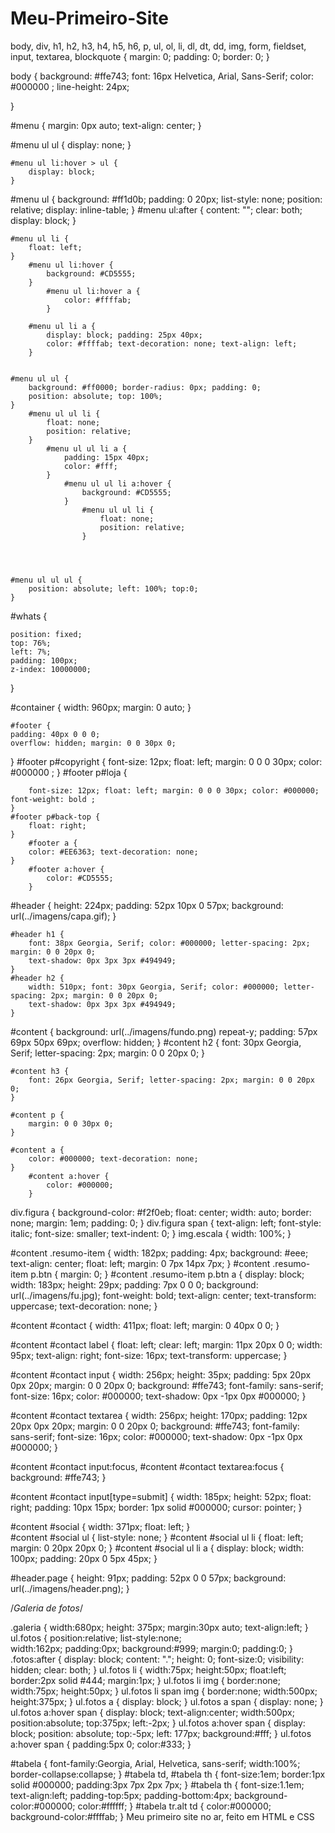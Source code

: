 # Meu-Primeiro-Site
body, div, h1, h2, h3, h4, h5, h6, p, ul, ol, li, dl, dt, dd, img, form, fieldset, input, textarea, blockquote {
	margin: 0; padding: 0; border: 0;
}

body {
	background: #ffe743;
	font: 16px Helvetica, Arial, Sans-Serif; color: #000000	; line-height: 24px;
	
}

#menu {
	margin: 0px auto; 
	text-align: center;
}

#menu ul ul {
	display: none;
}

	#menu ul li:hover > ul {
		display: block;
	}


#menu ul {
	background: #ff1d0b; 
	padding: 0 20px;
	list-style: none;
	position: relative;
	display: inline-table;
	}
	#menu ul:after {
		content: ""; clear: both; display: block;
	}

	#menu ul li {
		float: left;
	}
		#menu ul li:hover {
			background: #CD5555;
		}
			#menu ul li:hover a {
				color: #ffffab;
			}
		
		#menu ul li a {
			display: block; padding: 25px 40px;
			color: #ffffab; text-decoration: none; text-align: left;
		}
			
		
	#menu ul ul {
		background: #ff0000; border-radius: 0px; padding: 0;
		position: absolute; top: 100%;
	}
		#menu ul ul li {
			float: none;
			position: relative;
		}
			#menu ul ul li a {
				padding: 15px 40px;
				color: #fff;
			}	
				#menu ul ul li a:hover {
					background: #CD5555;
				}
					#menu ul ul li {
						float: none;
						position: relative;
					}

	
			
		
	#menu ul ul ul {
		position: absolute; left: 100%; top:0;
	}

#whats {

    position: fixed;
    top: 76%;
    left: 7%;
    padding: 100px;
    z-index: 10000000;

}


#container {
	width: 960px; margin: 0 auto;
}

	#footer {
	padding: 40px 0 0 0;
	overflow: hidden; margin: 0 0 30px 0;
}
	#footer p#copyright {
		font-size: 12px; float: left; margin: 0 0 0 30px; color: #000000	;
	}
	#footer p#loja {
		
		font-size: 12px; float: left; margin: 0 0 0 30px; color: #000000; font-weight: bold	;
	}
	#footer p#back-top {
		float: right;
	}
		#footer a {
		color: #EE6363; text-decoration: none;
	}
		#footer a:hover {
			color: #CD5555;
		}

#header {
	height: 224px; padding: 52px 10px 0 57px;
	background: url(../imagens/capa.gif);
}

	#header h1 {
		font: 38px Georgia, Serif; color: #000000; letter-spacing: 2px; margin: 0 0 20px 0;
		text-shadow: 0px 3px 3px #494949;
	}
	#header h2 {
		width: 510px; font: 30px Georgia, Serif; color: #000000; letter-spacing: 2px; margin: 0 0 20px 0;
		text-shadow: 0px 3px 3px #494949;
	}

#content {
	background: url(../imagens/fundo.png) repeat-y;
	padding: 57px 69px 50px 69px; overflow: hidden;
}
	#content h2 {
		font: 30px Georgia, Serif; letter-spacing: 2px; margin: 0 0 20px 0;
	}

	#content h3 {
		font: 26px Georgia, Serif; letter-spacing: 2px; margin: 0 0 20px 0;
	}
	
	#content p {
		margin: 0 0 30px 0;
	}
	
	#content a {
		color: #000000; text-decoration: none;
	}
		#content a:hover {
			color: #000000;
		}

div.figura {
  background-color: #f2f0eb;
  float: center;
  width: auto;
  border: none;
  margin: 1em;
  padding: 0;
}
div.figura span {
  text-align: left;
  font-style: italic;
  font-size: smaller;
  text-indent: 0;
}
img.escala {
  width: 100%;
}

#content .resumo-item {
	width: 182px; padding: 4px; background: #eee; text-align: center;
	float: left; margin: 0 7px 14px 7px;
}
	#content .resumo-item p.btn {
		margin: 0;
	}
	#content .resumo-item p.btn a {
		display: block; width: 183px; height: 29px; padding: 7px 0 0 0;
		background: url(../imagens/fu.jpg);
		font-weight: bold; text-align: center; text-transform: uppercase;
		text-decoration: none;
	}

#content #contact {
	width: 411px; float: left; margin: 0 40px 0 0;
}

#content #contact label {
	float: left; clear: left; margin: 11px 20px 0 0; width: 95px;
	text-align: right; font-size: 16px; 
	text-transform: uppercase;
}
	
#content #contact input {
	width: 256px; height: 35px; padding: 5px 20px 0px 20px; margin: 0 0 20px 0;
	background: #ffe743;
	font-family: sans-serif; font-size: 16px; color: #000000; text-shadow: 0px -1px 0px #000000;
}
	
#content #contact textarea {
	width: 256px; height: 170px; padding: 12px 20px 0px 20px; margin: 0 0 20px 0;
	background: #ffe743;
	font-family: sans-serif; font-size: 16px; color: #000000; text-shadow: 0px -1px 0px #000000;
}
	
#content #contact input:focus, #content #contact textarea:focus {
	background: #ffe743;
}
	
#content #contact input[type=submit] {
	width: 185px; height: 52px; float: right; padding: 10px 15px; 
	border: 1px solid #000000;
	cursor: pointer;
}

#content #social {
	width: 371px; float: left; 
}		
	#content #social ul {
		list-style: none;
	}
		#content #social ul li {
			float: left; margin: 0 20px 20px 0;
		}
			#content #social ul li a {
				display: block; width: 100px; padding: 20px 0 5px 45px;
			}

#header.page {
	height: 91px; padding: 52px 0 0 57px;
	background: url(../imagens/header.png);
}


/*Galeria de fotos*/

.galeria {
	width:680px;
	height: 375px;
	margin:30px auto;
	text-align:left; 
	}
ul.fotos {
	position:relative;
	list-style:none;  
	width:162px;
	padding:0px;
	background:#999;
	margin:0; 
	padding:0; 
}
.fotos:after {
	display: block;
	content: ".";
	height: 0;
	font-size:0; 
	visibility: hidden;
	clear: both;
	}
ul.fotos li {
	width:75px;
	height:50px;
	float:left; 
	border:2px solid #444;
	margin:1px; 
}
ul.fotos li img {
	border:none; 
	width:75px;
	height:50px;
}
ul.fotos li span img {
	border:none;
	width:500px;
	height:375px;
}
ul.fotos a {
	display: block;
	} 
ul.fotos a span {
	display: none;
}
ul.fotos a:hover span {
	display: block;
	text-align:center; 
	width:500px;
	position:absolute;
	top:375px;
	left:-2px;
}
ul.fotos a:hover span {
	display: block;
    position: absolute; 
	top:-5px; 
	left: 177px; 
	background:#fff;
   }
ul.fotos a:hover span {
	padding:5px 0;
	color:#333; 
}

#tabela
{
font-family:Georgia, Arial, Helvetica, sans-serif;
width:100%;
border-collapse:collapse;
}
#tabela td, #tabela th 
{
font-size:1em;
border:1px solid  #000000;
padding:3px 7px 2px 7px;
}
#tabela th 
{
font-size:1.1em;
text-align:left;
padding-top:5px;
padding-bottom:4px;
background-color:#000000;
color:#ffffff;
}
#tabela tr.alt td 
{
color:#000000;
background-color:#ffffab;
}
Meu primeiro site no ar, feito em HTML e CSS
